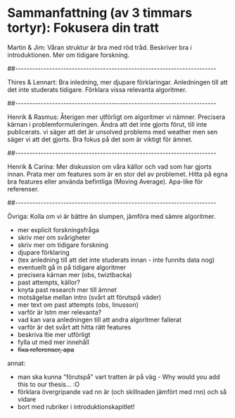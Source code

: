 # Sammanfattning (av 3 timmars tortyr): Fokusera din tratt

Martin & Jim: Våran struktur är bra med röd tråd. Beskriver bra i introduktionen. Mer om tidigare forskning.

##-----------------------------------------------------------------------

Thires & Lennart: Bra inledning, mer djupare förklaringar. Anledningen till att det inte studerats tidigare. Förklara vissa relevanta algoritmer.

##-----------------------------------------------------------------------

Henrik & Rasmus: Återigen mer utförligt om algoritmer vi nämner. Precisera kärnan i problemformuleringen. Ändra att det inte gjorts förut, till inte publicerats. vi säger att det är unsolved problems med weather men sen säger vi att det gjorts. Bra fokus på det som är viktigt för ämnet.

##-----------------------------------------------------------------------

Henrik & Carina: Mer diskussion om våra källor och vad som har gjorts innan. Prata mer om features som är en stor del av problemet. Hitta på egna bra features eller använda befintliga (Moving Average). Apa-like för referenser.

##-----------------------------------------------------------------------

Övriga:
Kolla om vi är bättre än slumpen, jämföra med sämre algoritmer.

* mer explicit forskningsfråga
* skriv mer om svårigheter
* skriv mer om tidigare forskning
* djupare förklaring
* (tex anledning till att det inte studerats innan - inte funnits data nog)
* eventuellt gå in på tidigare algoritmer
* precisera kärnan mer (obs, twiztbacka)
* past attempts, källor?
* knyta past research mer till ämnet
* motsägelse mellan intro (svårt att förutspå väder)
* mer text om past attempts (obs, linusson)
* varför är lstm mer relevanta?
* vad kan vara anledningen till att andra algoritmer fallerat
* varför är det svårt att hitta rätt features
* beskriva ltie mer utförligt
* fylla ut med mer innehåll
* ~~fixa referenser, apa~~

annat:

* man ska kunna "förutspå" vart tratten är på väg - Why would you add this to our thesis... :O 
* förklara övergripande vad nn är (och skillnaden jämfört med rnn) och så vidare
* bort med rubriker i introduktionskapitlet!

